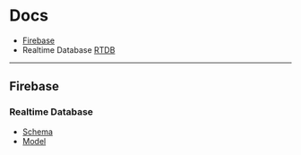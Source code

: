 # Docs

- [Firebase](#firebase)
 - Realtime Database [RTDB](#rtdb)

---

<a id="firebase"></a>
## Firebase

<a id="rtdb"></a>
### Realtime Database

- [Schema](#rtdb-schema)
- [Model](#rtdb-schema)
